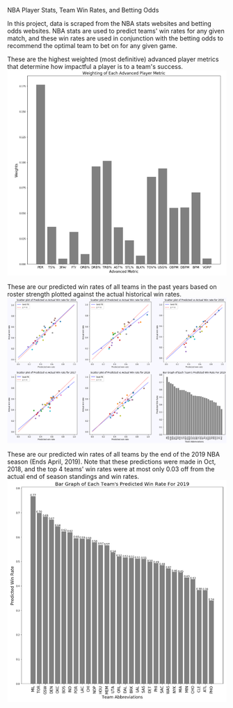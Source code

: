 NBA Player Stats, Team Win Rates, and Betting Odds

In this project, data is scraped from the NBA stats websites and betting odds websites.
NBA stats are used to predict teams' win rates for any given match, and these win rates
are used in conjunction with the betting odds to recommend the optimal team to bet on
for any given game.

These are the highest weighted (most definitive) advanced player metrics that determine how impactful a player is to a team's success.
![description](https://github.com/JeffreyYeung7/NBA-Bets/blob/master/DemoPics/Metrics.PNG)

These are our predicted win rates of all teams in the past years based on roster strength plotted against the actual historical win rates.
![description](https://github.com/JeffreyYeung7/NBA-Bets/blob/master/DemoPics/WinRates.png)

These are our predicted win rates of all teams by the end of the 2019 NBA season (Ends April, 2019). Note that these predictions were made in Oct, 2018, and the top 4 teams' win rates were at most only 0.03 off from the actual end of season standings and win rates.
![description](https://github.com/JeffreyYeung7/NBA-Bets/blob/master/DemoPics/WinRates2019.PNG)
